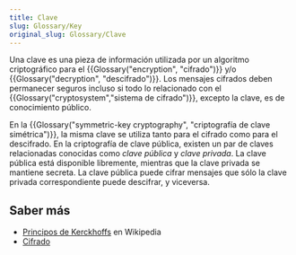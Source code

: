```yaml
---
title: Clave
slug: Glossary/Key
original_slug: Glossary/Clave
---
```


Una clave es una pieza de información utilizada por un algoritmo criptográfico para el {{Glossary("encryption", "cifrado")}} y/o {{Glossary("decryption", "descifrado")}}. Los mensajes cifrados deben permanecer seguros incluso si todo lo relacionado con el {{Glossary("cryptosystem","sistema de cifrado")}}, excepto la clave, es de conocimiento público.

En la {{Glossary("symmetric-key cryptography", "criptografía de clave simétrica")}}, la misma clave se utiliza tanto para el cifrado como para el descifrado. En la criptografía de clave pública, existen un par de claves relacionadas conocidas como _clave pública_ y _clave privada_. La clave pública está disponible libremente, mientras que la clave privada se mantiene secreta. La clave pública puede cifrar mensajes que sólo la clave privada correspondiente puede descifrar, y viceversa.

## Saber más

- [Principos de Kerckhoffs](https://es.wikipedia.org/wiki/Principios_de_Kerckhoffs) en Wikipedia
- [Cifrado](/es/docs/Glossary/Cifrado)
